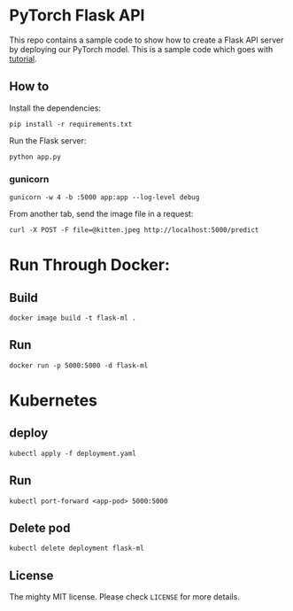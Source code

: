 # PyTorch Flask API

This repo contains a sample code to show how to create a Flask API server by deploying our PyTorch model. This is a sample code which goes with [tutorial](https://pytorch.org/tutorials/intermediate/flask_rest_api_tutorial.html).



## How to 

Install the dependencies:

    pip install -r requirements.txt


Run the Flask server:

    python app.py

### gunicorn

    gunicorn -w 4 -b :5000 app:app --log-level debug


From another tab, send the image file in a request:

    curl -X POST -F file=@kitten.jpeg http://localhost:5000/predict

# Run Through Docker:

## Build

    docker image build -t flask-ml .

## Run 

    docker run -p 5000:5000 -d flask-ml

# Kubernetes

## deploy

    kubectl apply -f deployment.yaml

## Run 

    kubectl port-forward <app-pod> 5000:5000

## Delete pod

    kubectl delete deployment flask-ml       


## License

The mighty MIT license. Please check `LICENSE` for more details.
